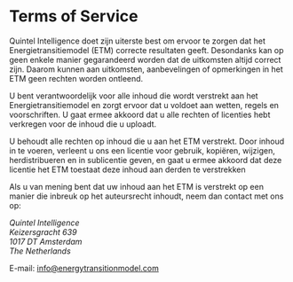 # Terms of Service

Quintel Intelligence doet zijn uiterste best om ervoor te zorgen dat het Energietransitiemodel (ETM)
correcte resultaten geeft. Desondanks kan op geen enkele manier gegarandeerd worden dat de
uitkomsten altijd correct zijn. Daarom kunnen aan uitkomsten, aanbevelingen of opmerkingen in het
ETM geen rechten worden ontleend.

U bent verantwoordelijk voor alle inhoud die wordt verstrekt aan het Energietransitiemodel en zorgt
ervoor dat u voldoet aan wetten, regels en voorschriften. U gaat ermee akkoord dat u alle rechten of
licenties hebt verkregen voor de inhoud die u uploadt.

U behoudt alle rechten op inhoud die u aan het ETM verstrekt. Door inhoud in te voeren, verleent u
ons een licentie voor gebruik, kopiëren, wijzigen, herdistribueren en in sublicentie geven, en gaat
u ermee akkoord dat deze licentie het ETM toestaat deze inhoud aan derden te verstrekken

Als u van mening bent dat uw inhoud aan het ETM is verstrekt op een manier die inbreuk op het
auteursrecht inhoudt, neem dan contact met ons op:

<address>
Quintel Intelligence<br />
Keizersgracht 639<br />
1017 DT Amsterdam<br />
The Netherlands
</address>

E-mail: [info@energytransitionmodel.com](mailto:info@energytransitionmodel.com)
